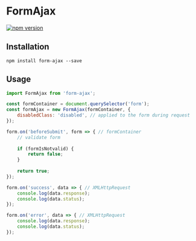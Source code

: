 # FormAjax
[![npm version](https://badge.fury.io/js/form-ajax.svg)](https://badge.fury.io/js/form-ajax)

## Installation
```npm install form-ajax --save```

## Usage
```js
import FormAjax from 'form-ajax';

const formContainer = document.querySelector('form');
const formAjax = new FormAjax(formContainer, {
    disabledClass: 'disabled', // applied to the form during request
});

form.on('beforeSubmit', form => { // formContainer
    // validate form
    
    if (formIsNotvalid) {
        return false;
    }
    
    return true;
});

form.on('success', data => { // XMLHttpRequest
    console.log(data.response);
    console.log(data.status);
});

form.on('error', data => { // XMLHttpRequest
    console.log(data.response);
    console.log(data.status);
});
```
